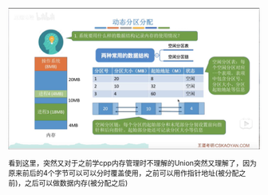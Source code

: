 ![链表Union](链表Union.png)

看到这里，突然又对于之前学cpp内存管理时不理解的Union突然又理解了，因为原来前后的4个字节可以可以分时覆盖使用，之前可以用作指针地址(被分配之前)，之后可以做数据内存(被分配之后)